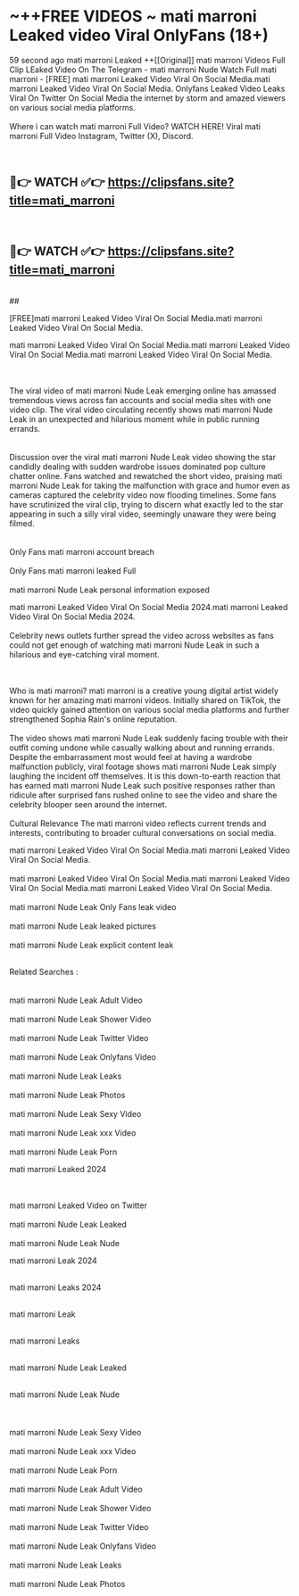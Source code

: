# ~++FREE VIDEOS ~ mati marroni Leaked video Viral OnlyFans (18+)<br>


59 second ago mati marroni Leaked ++[[Original]] mati marroni Videos Full Clip LEaked Video On The Telegram  - mati marroni Nude  Watch Full mati marroni - [FREE] mati marroni Leaked Video Viral On Social Media.mati marroni Leaked Video Viral On Social Media.   Onlyfans Leaked Video Leaks Viral On Twitter On Social Media the internet by storm and amazed viewers on various social media platforms. <br><br>
Where i can watch mati marroni Full Video? WATCH HERE! Viral mati marroni Full Video Instagram, Twitter (X), Discord. <br>


 <br>

##  🔴👉 WATCH ✅👉  <a href="https://clipsfans.site?title=mati_marroni&ref=git">https://clipsfans.site?title=mati_marroni</a> <br>
  <br>

##  🔴👉 WATCH ✅👉  <a href="https://clipsfans.site?title=mati_marroni&ref=git">https://clipsfans.site?title=mati_marroni</a> <br>
  <br>
  ##



[FREE]mati marroni Leaked Video Viral On Social Media.mati marroni Leaked Video Viral On Social Media. <br>

mati marroni Leaked Video Viral On Social Media.mati marroni Leaked Video Viral On Social Media.mati marroni Leaked Video Viral On Social Media. <br>


  <br>

  <br>
The viral video of mati marroni Nude Leak emerging online has amassed tremendous views across fan accounts and social media sites with one video clip. The viral video circulating recently shows mati marroni Nude Leak in an unexpected and hilarious moment while in public running errands.<br>
<br>


<br>
Discussion over the viral mati marroni Nude Leak video showing the star candidly dealing with sudden wardrobe issues dominated pop culture chatter online. Fans watched and rewatched the short video, praising mati marroni Nude Leak for taking the malfunction with grace and humor even as cameras captured the celebrity video now flooding timelines. Some fans have scrutinized the viral clip, trying to discern what exactly led to the star appearing in such a silly viral video, seemingly unaware they were being filmed.<br>
<br>
<br> 
Only Fans mati marroni account breach<br>
<br>
Only Fans mati marroni leaked Full <br>
<br>
mati marroni Nude Leak personal information exposed<br>

mati marroni Leaked Video Viral On Social Media 2024.mati marroni Leaked Video Viral On Social Media 2024. <br>
<br>
Celebrity news outlets further spread the video across websites as fans could not get enough of watching mati marroni Nude Leak in such a hilarious and eye-catching viral moment.<br>
<br>

<br>
Who is mati marroni? mati marroni is a creative young digital artist widely known for her amazing mati marroni videos. Initially shared on TikTok, the video quickly gained attention on various social media platforms and further strengthened Sophia Rain's online reputation.<br>
<br>
The video shows mati marroni Nude Leak suddenly facing trouble with their outfit coming undone while casually walking about and running errands. Despite the embarrassment most would feel at having a wardrobe malfunction publicly, viral footage shows mati marroni Nude Leak simply laughing the incident off themselves. It is this down-to-earth reaction that has earned mati marroni Nude Leak such positive responses rather than ridicule after surprised fans rushed online to see the video and share the celebrity blooper seen around the internet.<br>
<br>
Cultural Relevance The mati marroni video reflects current trends and interests, contributing to broader cultural conversations on social media.<br>

mati marroni Leaked Video Viral On Social Media.mati marroni Leaked Video Viral On Social Media.<br>
<br>
mati marroni Leaked Video Viral On Social Media.mati marroni Leaked Video Viral On Social Media.mati marroni Leaked Video Viral On Social Media.<br>
<br>
mati marroni Nude Leak Only Fans leak video<br>
<br>
mati marroni Nude Leak leaked pictures<br>
<br>
mati marroni Nude Leak explicit content leak<br>


<br>
Related Searches :<br>
<br>

<br>
mati marroni Nude Leak Adult Video<br>
<br>
mati marroni Nude Leak Shower Video<br>
<br>
mati marroni Nude Leak Twitter Video<br>
<br>
mati marroni Nude Leak Onlyfans Video<br>
<br>
mati marroni Nude Leak Leaks<br>
<br>
mati marroni Nude Leak Photos<br>

<br>
mati marroni Nude Leak Sexy Video<br>
<br>
mati marroni Nude Leak xxx Video<br>
<br>
mati marroni Nude Leak Porn<br>

mati marroni  Leaked 2024 <br> <br>
<br>

mati marroni Leaked Video on Twitter <br>
<br>
mati marroni Nude Leak Leaked<br>
<br>
mati marroni Nude Leak Nude<br>


mati marroni  Leak 2024 <br> <br>



mati marroni  Leaks 2024 <br> <br>



 
mati marroni  Leak<br> <br>



mati marroni  Leaks<br> <br>


mati marroni Nude Leak Leaked<br> <br>

mati marroni Nude Leak Nude<br> <br>
<br> <br>
mati marroni Nude Leak Sexy Video
<br> <br>
mati marroni Nude Leak xxx Video
<br> <br>
mati marroni Nude Leak Porn
<br> <br>
mati marroni Nude Leak Adult Video
<br> <br>
mati marroni Nude Leak Shower Video
<br> <br>
mati marroni Nude Leak Twitter Video
<br> <br>
mati marroni Nude Leak Onlyfans Video
<br> <br>
mati marroni Nude Leak Leaks
<br> <br>
mati marroni Nude Leak Photos






</p>




 



</p>










